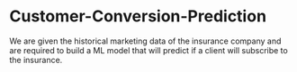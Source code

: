 # Customer-Conversion-Prediction

We are given the historical marketing data of the insurance company and are required to build a ML model that will predict if a client will subscribe to the insurance. 
